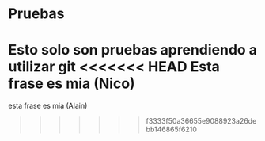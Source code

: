 # Pruebas
Esto solo son pruebas
aprendiendo a utilizar git
<<<<<<< HEAD
Esta frase es mia (Nico)
=======
esta frase es mia (Alain)
>>>>>>> f3333f50a36655e9088923a26debb146865f6210

